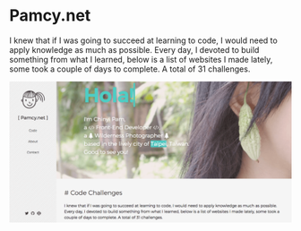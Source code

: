 # Pamcy.net

I knew that if I was going to succeed at learning to code, I would need to apply knowledge as much as possible. Every day, I devoted to build something from what I learned, below is a list of websites I made lately, some took a couple of days to complete. A total of 31 challenges.

![Pamcy.net Screenshot](./assets/img/demo-pamcy-net.png)